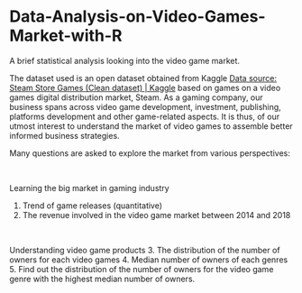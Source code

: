 # Data-Analysis-on-Video-Games-Market-with-R
A brief statistical analysis looking into the video game market. 

The dataset used is an open dataset obtained from Kaggle [Data source: Steam Store Games
(Clean dataset) | Kaggle](https://www.kaggle.com/datasets/nikdavis/steam-store-games?datasetId=227895&sortBy=voteCount)
based on games on a video games digital distribution market, Steam.
As a gaming company, our business spans across video game development, investment,
publishing, platforms development and other game-related aspects. It is thus, of our utmost
interest to understand the market of video games to assemble better informed business strategies.
<br>

Many questions are asked to explore the market from various perspectives: <br>

<br>

Learning the big market in gaming industry <br>
1. Trend of game releases (quantitative)
2. The revenue involved in the video game market between 2014 and 2018

<br>

Understanding video game products
3. The distribution of the number of owners for each video games
4. Median number of owners of each genres
5. Find out the distribution of the number of owners for the video game genre with the
highest median number of owners.
